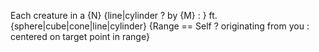 Each creature in a {N} {line|cylinder ? by {M} : } ft. {sphere|cube|cone|line|cylinder} {Range == Self ? originating from you : centered on target point in range}
